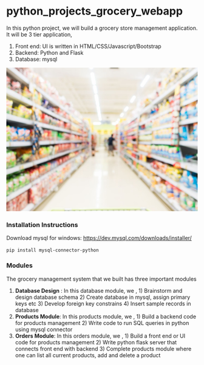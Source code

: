 
# python_projects_grocery_webapp
In this python project, we will build a grocery store management application. It will be 3 tier application,
1. Front end: UI is written in HTML/CSS/Javascript/Bootstrap
2. Backend: Python and Flask
3. Database: mysql

![Homepage](https://github.com/ncc-chandni/Grocery-Store-Management-System/raw/main/ui/images/bg.jpg)

### Installation Instructions

Download mysql for windows: https://dev.mysql.com/downloads/installer/

`pip install mysql-connector-python`

###  Modules

The grocery management system that we built has three important modules
1. **Database Design** : In this database module, we , 1) Brainstorm and design database schema 2) Create database in mysql, assign primary keys etc 3) Develop foreign key constrains 4) Insert sample records in database
2. **Products Module**: In this products module, we , 1) Build a backend code for products management 2) Write code to run SQL queries in python using mysql connector
3. **Orders Module**: In this orders module, we , 1) Build a front end or UI code for products management 2) Write python flask server that connects front end with backend 3) Complete products module where one can list all current products, add and delete a product
